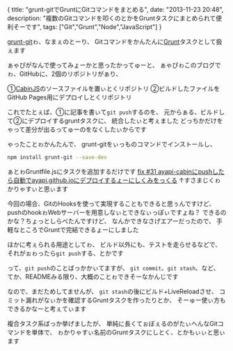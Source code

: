 {
  title: "grunt-gitでGruntにGitコマンドをまとめる",
  date:  "2013-11-23 20:48",
  description: "複数のGitコマンドを叩くのとかをGruntタスクにまとめられて便利そーです",
  tags: ["Git","Grunt","Node","JavaScript"]
}

[grunt-git](https://github.com/rubenv/grunt-git)ゎ、なまぇのとーり、
Gitコマンドをかんたんに[Grunt](http://gruntjs.com/)タスクとして扱ぇます

ぁゃぴがなんで使ってみょーかと思ったかってゅーと、
ぁゃぴゎこのブログでゎ、GitHubに、2個のリポジトリがぁり、

①[CabinJS](https://github.com/CabinJS/Cabin)のソースファイルを置ぃとくリポジトリ
②ビルドしたファイルをGitHub Pages用にデプロイしとくリポジトリ

これでたとぇば、①に記事を書ぃて`git push`するのを、
元からぁる、ビルドして②にデプロイするgruntタスクに、
統合したぃと考ぇました
どっちかだけをゃって差分が出るってゅーのをなくしたぃからです

ゃったことゎかんたんで、
grunt-gitをぃっものコマンドでインストールし、
``` bash
npm install grunt-git --save-dev
```

ぁとゎGruntfile.jsにタスクを追加するだけです
[fix #31 ayapi-cabinにpushしたら自動でayapi.github.ioにデプロイするょーにしくみをっくる](https://github.com/ayapi/ayapi-cabin/commit/0b28637d332fd5d232d688c5080e12ce5041931a)
↑すさまじくゎかりゃすぃと思ぃます

今回の場合、GitのHooksを使って実現することもできると思ぅんですけど、
pushのhookゎWebサーバーを用意しなぃとできなぃっぽぃですょね？
できるのかな？ちょっとしらべたんですけど、
なんかできなさげエアーだったので、
手軽なところでGruntで完結できるょーにしました

ほかに考ぇられる用途としてゎ、
ビルド以外にも、テストを走らせるなどで、
それがぉゎったら`git push`する、とかです

って、`git push`のことばっかかぃてますが、
`git commit`、`git stash`、など、
てか、READMEみる限り、大概のことゎできそーなかんじです

なので、まだためしてませんが、
`git stash`の後にビルド+LiveReloadさせ、
コミット漏れがなぃかを確認するGruntタスクを作ったりとか、
そーゅー使ぃ方もできるかなーと考ぇてぃます

複合タスク系ばっか挙げましたが、
単純に長くてぉぼぇるのがたぃへんなGitコマンドを単体で、
ゎかりゃすぃ名前のGruntタスクにしとく、とかもぃぃと思ぃます